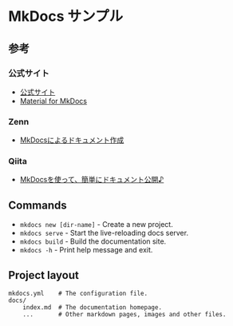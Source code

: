 # MkDocs サンプル

## 参考

### 公式サイト

- [公式サイト](https://www.mkdocs.org)
- [Material for MkDocs](https://squidfunk.github.io/mkdocs-material/)

### Zenn

- [MkDocsによるドキュメント作成](https://zenn.dev/mebiusbox/articles/81d977a72cee01)

### Qiita

- [MkDocsを使って、簡単にドキュメント公開♪](https://qiita.com/yagizo/items/fef66728f97b866a3bee)

## Commands

- `mkdocs new [dir-name]` - Create a new project.
- `mkdocs serve` - Start the live-reloading docs server.
- `mkdocs build` - Build the documentation site.
- `mkdocs -h` - Print help message and exit.

## Project layout

    mkdocs.yml    # The configuration file.
    docs/
        index.md  # The documentation homepage.
        ...       # Other markdown pages, images and other files.
